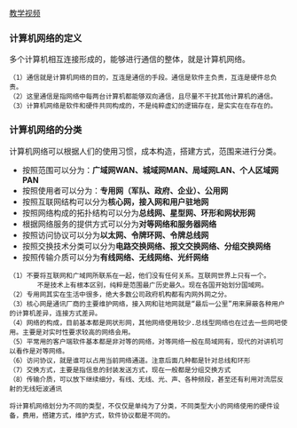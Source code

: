 [教学视频](https://www.bilibili.com/video/BV11L411J7Bx)
### 计算机网络的定义
                             
多个计算机相互连接形成的，能够进行通信的整体，就是计算机网络。
```
（1）通信就是计算机网络的目的，互连是通信的手段。通信是软件主负责，互连是硬件总负责。
（2）这里通信是指网络中每两台计算机都能够双向通信，且尽量不干扰其他计算机的通信。
（3）计算机网络是软件和硬件共同构成的，不是纯粹虚幻的逻辑存在，是实实在在存在的。
```



### 计算机网络的分类
计算机网络可以根据人们的使用习惯，成本构造，搭建方式，范围来进行分类。

* 按照范围可以分为：**广域网WAN、城域网MAN、局域网LAN、个人区域网PAN**  
* 按照使用者可以分为：**专用网（军队、政府、企业）、公用网**  
* 按照互联网结构可以分为**核心网，接入网和用户驻地网**  
* 按照网络构成的拓扑结构可以分为**总线网、星型网、环形和网状形网**  
* 根据网络服务的提供方式可以分为**对等网络和服务器网络**  
* 按照访问协议可以分为**以太网、令牌环网、令牌总线网**
* 按照交换技术分类可以分为**电路交换网络、报文交换网络、分组交换网络**
* 按照传输介质可以分为**有线网络、无线网络、光纤网络**


```
（1）不要将互联网和广域网所联系在一起，他们没有任何关系。互联网世界上只有一个。  
       不是技术上有根本区别，纯粹是范围最广历史最久。现在各国开始划分国域网。
（2）专用网其实在生活中很多，绝大多数公司政府机构都有内网外网之分。
（3）核心网是通讯厂商的主要维护网络，接入网和驻地网就是“最后一公里”用来屏蔽各种用户的计算机差异，连接方式差异。
（4）网络的构成，目前基本都是网状形网，其他网络使用较少.总线型网络也在过去一些网吧使用。主要是对实时性要求较高的网络会用。
（5）平常用的客户端软件基本都是非对等的网络，对等网络一般在局域网有，现代的对讲机可以看作是对等网络。
（6）访问协议，就是谁可以占用当前网络通道。注意后面几种都是针对总线和环形
（7）交换方式，主要是指信息的封装发送方式，现在一般都是分组交换方式
（8）传输介质，可以放下继续细分，有线、无线、光、声、各种频段，甚至还有利用对流层反射的无线短波通讯
```
```
将计算机网络划分为不同的类型，不仅仅是单纯为了分类，不同类型大小的网络使用的硬件设备，费用，搭建方式，维护方式，软件协议都是不同的。
```
